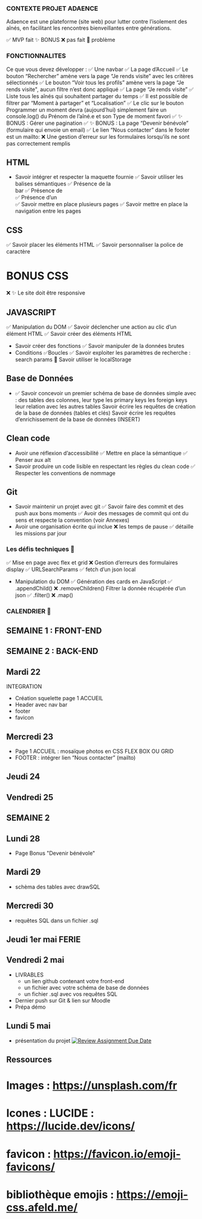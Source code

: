 ### CONTEXTE PROJET ADAENCE
Adaence est une plateforme (site web) pour lutter contre l’isolement des aînés, en facilitant les rencontres bienveillantes entre générations.

✅ MVP fait   ✨ BONUS   ❌ pas fait   📛 problème

### FONCTIONNALITES
Ce que vous devez développer :
 ✅ Une navbar
 ✅ La page d’Accueil
 ✅ Le bouton “Rechercher” amène vers la page “Je rends visite” avec les critères sélectionnés
 ✅ Le bouton “Voir tous les profils” amène vers la page “Je rends visite", aucun filtre n’est donc appliqué
 ✅ La page “Je rends visite”
 ✅ Liste tous les aînés qui souhaitent partager du temps
 ✅ Il est possible de filtrer par “Moment à partager” et “Localisation”
 ✅ Le clic sur le bouton Programmer un moment devra (aujourd’hui) simplement   faire un console.log() du Prénom de l’aîné.e et son Type de moment favori
 ✅ ✨ BONUS : Gérer une pagination
 ✅ ✨ BONUS : La page “Devenir bénévole” (formulaire qui envoie un email)
 ✅ Le lien “Nous contacter” dans le footer est un mailto:
 ❌ Une gestion d’erreur sur les formulaires lorsqu’ils ne sont pas correctement remplis

## HTML
- Savoir intégrer et respecter la maquette fournie
	✅ Savoir utiliser les balises sémantiques
	✅ Présence de la <nav> bar
	✅ Présence de <section>
	✅ Présence d’un <footer>
	✅ Savoir mettre en place plusieurs pages
	✅ Savoir mettre en place la navigation entre les pages

 ## CSS
 ✅ Savoir placer les éléments HTML
 ✅ Savoir personnaliser la police de caractère
# BONUS CSS
 ❌ ✨ Le site doit être responsive

 ## JAVASCRIPT
 ✅ Manipulation du DOM
 ✅ Savoir déclencher une action au clic d’un élément HTML
 ✅ Savoir créer des éléments HTML
 - Savoir créer des fonctions
	✅ Savoir manipuler de la données brutes
 - Conditions
	✅Boucles
	✅ Savoir exploiter les paramètres de recherche : search params
	📛 Savoir utiliser le localStorage

 ## Base de Données
 - ✅ Savoir concevoir un premier schéma de base de données simple avec :
	des tables
	des colonnes, leur type
	les primary keys
	les foreign keys
	leur relation avec les autres tables
	Savoir écrire les requêtes de création de la base de données (tables et clés)
	Savoir écrire les requêtes d’enrichissement de la base de données (INSERT)

## Clean code
- Avoir une réflexion d’accessibilité
	✅ Mettre en place la sémantique
	✅ Penser aux alt
 - Savoir produire un code lisible en respectant les règles du clean code
	✅  Respecter les conventions de nommage

## Git
- Savoir maintenir un projet avec git
	✅ Savoir faire des commit et des push aux bons moments
	✅ Avoir des messages de commit qui ont du sens et respecte la convention (voir Annexes)
- Avoir une organisation écrite qui inclue
 	❌ les temps de pause
 	✅ détaille les missions par jour

 ### Les défis techniques 💪
 ✅ Mise en page avec flex et grid
 ❌ Gestion d’erreurs des formulaires
 	display
 ✅ URLSearchParams
 ✅ fetch d’un json local
 - Manipulation du DOM
 	✅ Génération des cards en JavaScript
		✅ .appendChild()
		❌ .removeChildren()
 Filtrer la donnée récupérée d’un json
 	✅ .filter()
 	❌ .map()

### CALENDRIER 📅
## SEMAINE 1 : FRONT-END
## SEMAINE 2 : BACK-END

## Mardi 22
INTEGRATION
- Création squelette page 1 ACCUEIL
- Header avec nav bar
- footer
- favicon
## Mercredi 23
- Page 1 ACCUEIL : mosaïque photos en CSS FLEX BOX OU GRID
- FOOTER : intégrer lien “Nous contacter” (mailto)
## Jeudi 24
## Vendredi 25

## SEMAINE 2
## Lundi 28
- Page Bonus "Devenir bénévole"
## Mardi 29
- schèma des tables avec drawSQL
## Mercredi 30
- requêtes SQL dans un fichier .sql
## Jeudi 1er mai FERIE
## Vendredi 2 mai
- LIVRABLES
	- un lien github contenant votre front-end
	- un fichier avec votre schéma de base de données
	- un fichier .sql avec vos requêtes SQL
- Dernier push sur Git & lien sur Moodle
- Prépa démo

## Lundi 5 mai
- présentation du projet
[![Review Assignment Due Date](https://classroom.github.com/assets/deadline-readme-button-22041afd0340ce965d47ae6ef1cefeee28c7c493a6346c4f15d667ab976d596c.svg)](https://classroom.github.com/a/c9R-q-e1)

## Ressources
# Images : https://unsplash.com/fr
# Icones : LUCIDE : https://lucide.dev/icons/
# favicon : https://favicon.io/emoji-favicons/
# bibliothèque emojis : https://emoji-css.afeld.me/
